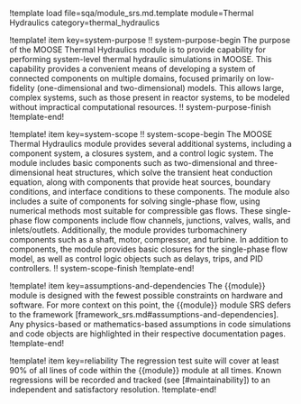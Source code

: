 !template load file=sqa/module_srs.md.template module=Thermal Hydraulics category=thermal_hydraulics

!template! item key=system-purpose
!! system-purpose-begin
The purpose of the MOOSE Thermal Hydraulics module is to provide capability for
performing system-level thermal hydraulic simulations in MOOSE. This capability
provides a convenient means of developing a system of connected components on
multiple domains, focused primarily on low-fidelity (one-dimensional and two-dimensional)
models. This allows large, complex systems, such as those present in reactor
systems, to be modeled without impractical computational resources.
!! system-purpose-finish
!template-end!

!template! item key=system-scope
!! system-scope-begin
The MOOSE Thermal Hydraulics module provides several additional systems, including
a component system, a closures system, and a control logic system. The module
includes basic components such as two-dimensional and three-dimensional heat
structures, which solve the transient heat conduction equation, along with components
that provide heat sources, boundary conditions, and interface conditions to these
components. The module also includes a suite of components for solving single-phase
flow, using numerical methods most suitable for compressible gas flows. These
single-phase flow components include flow channels, junctions, valves, walls,
and inlets/outlets. Additionally, the module provides turbomachinery components
such as a shaft, motor, compressor, and turbine. In addition to components,
the module provides basic closures for the single-phase flow model, as well
as control logic objects such as delays, trips, and PID controllers.
!! system-scope-finish
!template-end!

!template! item key=assumptions-and-dependencies
The {{module}} module is designed with the fewest possible constraints on hardware and software.
For more context on this point, the {{module}} module SRS defers to the framework
[framework_srs.md#assumptions-and-dependencies]. Any physics-based or mathematics-based
assumptions in code simulations and code objects are highlighted in their
respective documentation pages.
!template-end!

!template! item key=reliability
The regression test suite will cover at least 90% of all lines of code within the {{module}}
module at all times. Known regressions will be recorded and tracked (see [#maintainability]) to an
independent and satisfactory resolution.
!template-end!
